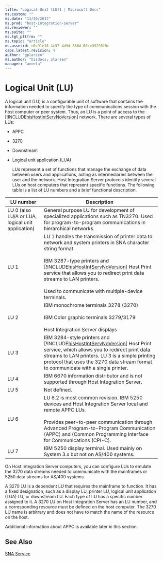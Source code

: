 ```yaml
---
title: "Logical Unit (LU)1 | Microsoft Docs"
ms.custom: ""
ms.date: "11/30/2017"
ms.prod: "host-integration-server"
ms.reviewer: ""
ms.suite: ""
ms.tgt_pltfrm: ""
ms.topic: "article"
ms.assetid: e0c91e16-4c57-4d9d-856d-00ce35298f5e
caps.latest.revision: 4
author: "gplarsen"
ms.author: "hisdocs; plarsen"
manager: "anneta"
---
```

# Logical Unit (LU)
A logical unit (LU) is a configurable unit of software that contains the information needed to specify the type of communications session with the host computer or peer system. Thus, an LU is a point of access to the [!INCLUDE[hisHostIntServNoVersion](../includes/hishostintservnoversion-md.md)] network. There are several types of LUs:  
  
- APPC  
  
- 3270  
  
- Downstream  
  
- Logical unit application (LUA)  
  
  LUs represent a set of functions that manage the exchange of data between users and applications, acting as intermediaries between the user and the network. Host Integration Server protocols identify several LUs on host computers that represent specific functions. The following table is a list of LU numbers and a brief functional description.  
  
|                     LU number                     |                                                                                                                                                                                      Description                                                                                                                                                                                      |
|---------------------------------------------------|---------------------------------------------------------------------------------------------------------------------------------------------------------------------------------------------------------------------------------------------------------------------------------------------------------------------------------------------------------------------------------------|
| LU 0 (also LU/A or LUA, logical unit application) |                                                                                                                  General purpose LU for development of specialized applications such as TN3270. Used for program-to-program communications in hierarchical networks.                                                                                                                  |
|                       LU 1                        | LU 1 handles the transmission of printer data to network and system printers in SNA character string format.<br /><br /> IBM 3287-type printers and [!INCLUDE[hisHostIntServNoVersion](../includes/hishostintservnoversion-md.md)] Host Print service that allows you to redirect print data streams to LAN printers.<br /><br /> Used to communicate with multiple-device terminals. |
|                       LU 2                        |                                                                                                                          IBM monochrome terminals 3278 (3270)<br /><br /> IBM Color graphic terminals 3279/3179<br /><br /> Host Integration Server displays                                                                                                                          |
|                       LU 3                        |                                    IBM 3284-style printers and [!INCLUDE[hisHostIntServNoVersion](../includes/hishostintservnoversion-md.md)] Host Print service, which allows you to redirect print data streams to LAN printers. LU 3 is a simple printing protocol that uses the 3270 data stream format to communicate with a single printer.                                     |
|                       LU 4                        |                                                                                                                                                IBM 6670 information distributor and is not supported through Host Integration Server.                                                                                                                                                 |
|                       LU 5                        |                                                                                                                                                                                     Not defined.                                                                                                                                                                                      |
|                       LU 6                        |                                                    LU 6.2 is most common revision. IBM 5250 devices and Host Integration Server local and remote APPC LUs.<br /><br /> Provides peer-to-peer communication through Advanced Program-to-Program Communication (APPC) and (Common Programming Interface for Communications (CPI-C).                                                     |
|                       LU 7                        |                                                                                                                                                    IBM 5250 display terminal. Used mainly on System 3.x but not on AS/400 systems.                                                                                                                                                    |
  
 On Host Integration Server computers, you can configure LUs to emulate the 3270 data streams needed to communicate with the mainframes or 5250 data streams for AS/400 systems.  
  
 A 3270 LU is a dependent LU that requires the mainframe to function. It has a fixed designation, such as a display LU, printer LU, logical unit application (LUA) LU, or downstream LU. Each type of LU has a specific number assigned to it. A 3270 LU on Host Integration Server has an LU number, and a corresponding resource must be defined on the host computer. The 3270 LU name is arbitrary and does not have to match the name of the resource on the host.  
  
 Additional information about APPC is available later in this section.  
  
## See Also  
 [SNA Service](../core/sna-service2.md)